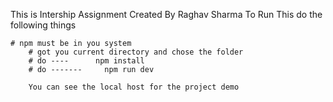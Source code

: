 This is Intership Assignment Created By Raghav Sharma 
To Run This do the following things 

    # npm must be in you system
        # got you current directory and chose the folder
        # do ----      npm install  
        # do -------     npm run dev 

        You can see the local host for the project demo 
        